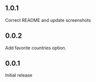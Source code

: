 ## 1.0.1

Correct README and update screenshots

## 0.0.2

Add favorite countries option.

## 0.0.1

Initial release